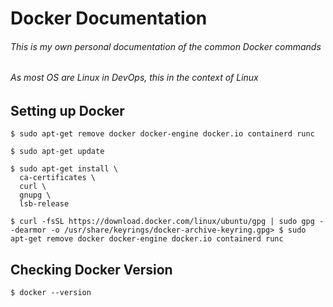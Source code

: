 # Docker Documentation
###### This is my own personal documentation of the common Docker commands
###### As most OS are Linux in DevOps, this in the context of Linux


## Setting up Docker
    $ sudo apt-get remove docker docker-engine docker.io containerd runc

    $ sudo apt-get update

    $ sudo apt-get install \
      ca-certificates \
      curl \
      gnupg \
      lsb-release

    $ curl -fsSL https://download.docker.com/linux/ubuntu/gpg | sudo gpg --dearmor -o /usr/share/keyrings/docker-archive-keyring.gpg> $ sudo apt-get remove docker docker-engine docker.io containerd runc

## Checking Docker Version
    $ docker --version
